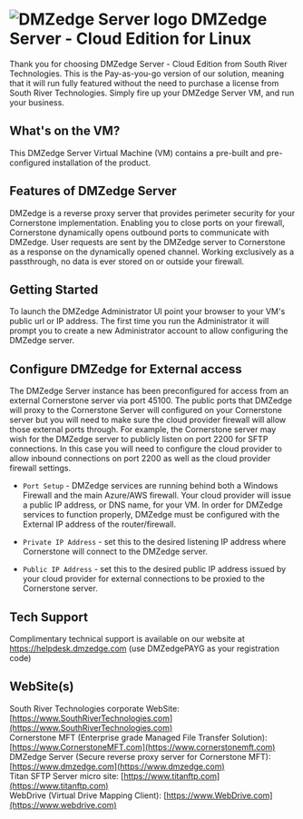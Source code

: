 # <img src="https://southrivertech.com/software/nextgen/dmzedge/dmzedge48.png" alt="DMZedge Server logo"> DMZedge Server - Cloud Edition for Linux</img>

Thank you for choosing DMZedge Server - Cloud Edition from South River Technologies. This is the Pay-as-you-go version of our solution, meaning that it will run fully featured without the need to purchase a license from South River Technologies. Simply fire up your DMZedge Server VM, and run your business.

## What's on the VM?

This DMZedge Server Virtual Machine (VM) contains a pre-built and pre-configured installation of the product. 

## Features of DMZedge Server

DMZedge is a reverse proxy server that provides perimeter security for your Cornerstone implementation. Enabling you to close ports on your firewall, Cornerstone dynamically opens outbound ports to communicate with DMZedge. User requests are sent by the DMZedge server to Cornerstone as a response on the dynamically opened channel. Working exclusively as a passthrough, no data is ever stored on or outside your firewall.

## Getting Started

To launch the DMZedge Administrator UI point your browser to your VM's public url or IP address. The first time you run the Administrator it will prompt you to create a new Administrator account to allow configuring the DMZedge server. 

## Configure DMZedge for External access

The DMZedge Server instance has been preconfigured for access from an external Cornerstone server via port 45100. The public ports that DMZedge will proxy to the Cornerstone Server will configured on your Cornerstone server but you will need to make sure the cloud provider firewall will allow those external ports through. For example, the Cornerstone server may wish for the DMZedge server to publicly listen on port 2200 for SFTP connections. In this case you will need to configure the cloud provider to allow inbound connections on port 2200 as well as the cloud provider firewall settings.

- `Port Setup` - DMZedge services are running behind both a Windows Firewall and the main Azure/AWS firewall. Your cloud provider will issue a public IP address, or DNS name, for your VM. In order for DMZedge services to function properly, DMZedge must be configured with the External IP address of the router/firewall.

- `Private IP Address` - set this to the desired listening IP address where Cornerstone will connect to the DMZedge server.

- `Public IP Address` - set this to the desired public IP address issued by your cloud provider for external connections to be proxied to the Cornerstone server.

## Tech Support

Complimentary technical support is available on our website at https://helpdesk.dmzedge.com (use DMZedgePAYG as your registration code)

## WebSite(s)

South River Technologies corporate WebSite:  [https://www.SouthRiverTechnologies.com](https://www.SouthRiverTechnologies.com)<br />
Cornerstone MFT (Enterprise grade Managed File Transfer Solution): [https://www.CornerstoneMFT.com](https://www.cornerstonemft.com)<br />
DMZedge Server (Secure reverse proxy server for Cornerstone MFT): [https://www.dmzedge.com](https://www.dmzedge.com)<br />
Titan SFTP Server micro site: [https://www.titanftp.com](https://www.titanftp.com)<br />
WebDrive (Virtual Drive Mapping Client): [https://www.WebDrive.com](https://www.webdrive.com)<br />





